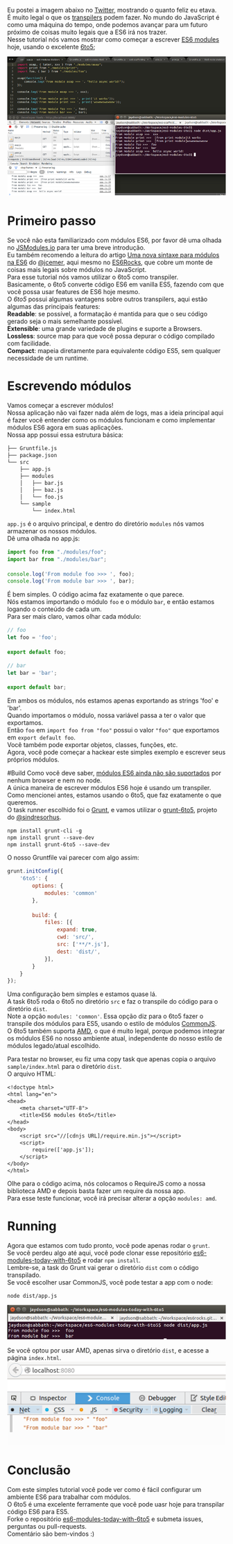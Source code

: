 <!--
layout: post
title: Módulos ES6 hoje com o 6to5
date: 2014-10-28T12:49:54.528Z
comments: true
published: true
keywords: ES6, modules, 6to5
description: Um tutorial sobre o uso de módulos ES6 hoje com o 6to5
categories: Modules, Tutorial
authorName: Jaydson Gomes
authorLink: http://twitter.com/jaydson
-->
Eu postei a imagem abaixo no [Twitter](https://twitter.com/jaydson/status/526882798263881730), mostrando o quanto feliz eu etava.  
É muito legal o que os [transpilers](http://en.wikipedia.org/wiki/Source-to-source_compiler) podem fazer. No mundo do JavaScript é como uma máquina do tempo, onde podemos avançar para um futuro próximo de coisas muito legais que a ES6 irá nos trazer.  
Nesse tutorial nós vamos mostrar como começar a escrever [ES6 modules](http://jsmodules.io/) hoje, usando o excelente [6to5](https://github.com/sebmck/6to5);  

![modules today with 6to5](/img/modules-today-6to5.png)

# Primeiro passo
Se você não esta familiarizado com módulos ES6, por favor dê uma olhada no [JSModules.io](http://jsmodules.io/) para ter uma breve introdução.  
Eu também recomendo a leitura do artigo [Uma nova sintaxe para módulos na ES6](http://es6rocks.com/pt-br/2014/07/a-new-syntax-for-modules-in-es6/) do [@jcemer](http://twitter.com/jcemer), aqui mesmo no [ES6Rocks](http://es6rocks.com), que cobre um monte de coisas mais legais sobre módulos no JavaScript.  
Para esse tutorial nós vamos utilizar o 6to5 como transpiler.  
Basicamente, o 6to5 converte código ES6 em vanilla ES5, fazendo com que você possa usar features de ES6 hoje mesmo.  
O _6to5_  possui algumas vantagens sobre outros transpilers, aqui estão algumas das principais features:  
__Readable__: se possível, a formatação é mantida para que o seu código gerado seja o mais semelhante possível.  
__Extensible__: uma grande variedade de plugins e suporte a Browsers.  
__Lossless__: source map para que você possa depurar o código compilado com facilidade.  
__Compact__: mapeia diretamente para equivalente código ES5, sem qualquer necessidade de um runtime.  

# Escrevendo módulos
Vamos começar a escrever módulos!  
Nossa aplicação não vai fazer nada além de logs, mas a ideia principal aqui é fazer você entender como os módulos funcionam e como implementar módulos ES6 agora em suas aplicações.  
Nossa app possui essa estrutura básica:  
```
├── Gruntfile.js
├── package.json
└── src
    ├── app.js
    ├── modules
    │   ├── bar.js
    │   ├── baz.js
    │   └── foo.js
    └── sample
        └── index.html
```
`app.js` é o arquivo principal, e dentro do diretório `modules` nós vamos armazenar os nossos módulos.  
Dê uma olhada no app.js:  
```javascript
import foo from "./modules/foo";
import bar from "./modules/bar";

console.log('From module foo >>> ', foo);
console.log('From module bar >>> ', bar);
```
É bem simples. O código acima faz exatamente o que parece.  
Nós estamos importando o módulo `foo` e o módulo `bar`, e então estamos logando o conteúdo de cada um.  
Para ser mais claro, vamos olhar cada módulo:  
```javascript
// foo
let foo = 'foo';

export default foo;
```
```javascript
// bar
let bar = 'bar';

export default bar;
```
Em ambos os módulos, nós estamos apenas exportando as strings 'foo' e 'bar'.  
Quando importamos o módulo, nossa variável passa a ter o valor que exportamos.  
Então `foo` em `import foo from "foo"` possui o valor `"foo"` que exportamos em `export default foo`.  
Você também pode exportar objetos, classes, funções, etc.  
Agora, você pode começar a hackear este simples exemplo e escrever seus próprios módulos.  

#Build
Como você deve saber, [módulos ES6 ainda não são suportados](http://kangax.github.io/compat-table/es6/) por nenhum browser e nem no node.  
A única maneira de escrever módulos ES6 hoje é usando um transpiler.  
Como mencionei antes, estamos usando o 6to5, que faz exatamente o que queremos.  
O task runner escolhido foi o [Grunt](http://gruntjs.com/), e vamos utilizar o [grunt-6to5](https://github.com/sindresorhus/grunt-6to5), projeto do [@sindresorhus](https://twitter.com/sindresorhus).  

```shell
npm install grunt-cli -g
npm install grunt --save-dev
npm install grunt-6to5 --save-dev
```

O nosso Gruntfile vai parecer com algo assim:  
```javascript
grunt.initConfig({
	'6to5': {
		options: {
			modules: 'common'
		},

		build: {
			files: [{
				expand: true,
				cwd: 'src/',
				src: ['**/*.js'],
				dest: 'dist/',
			}],
		}
	}
});
```

Uma configuração bem simples e estamos quase lá.  
A task 6to5 roda o 6to5 no diretório `src` e faz o transpile do código para o diretório `dist`.  
Note a opção `modules: 'common'`. Essa opção diz para o 6to5 fazer o transpile dos módulos para ES5, usando o estilo de módulos [CommonJS](http://wiki.commonjs.org/wiki/CommonJS).  
O 6to5 também suporta [AMD](http://requirejs.org/docs/whyamd.html), o que é muito legal, porque podemos integrar os módulos ES6 no nosso ambiente atual, independente do nosso estilo de módulos legado/atual escolhido.  

Para testar no browser, eu fiz uma copy task que apenas copia o arquivo `sample/index.html` para o diretório `dist`.  
O arquivo HTML:  
```markup
<!doctype html>
<html lang="en">
<head>
	<meta charset="UTF-8">
	<title>ES6 modules 6to5</title>
</head>
<body>
	<script src="//[cdnjs URL]/require.min.js"></script>
	<script>
		require(['app.js']);
	</script>
</body>
</html>
```
Olhe para o código acima, nós colocamos o RequireJS como a nossa biblioteca AMD e depois basta fazer um require da nossa app.  
Para esse teste funcionar, você irá precisar alterar a opção `modules: amd`.  

# Running
Agora que estamos com tudo pronto, você pode apenas rodar o `grunt`.  
Se você perdeu algo até aqui, você pode clonar esse repositório [es6-modules-today-with-6to5](https://github.com/es6rocks/es6-modules-today-with-6to5) e rodar `npm install`.  
Lembre-se, a task do Grunt vai gerar o diretório `dist` com o código transpilado.  
Se você escolher usar CommonJS, você pode testar a app com o node:  
```shell
node dist/app.js
```
![Running with node](/img/running-node.png)

Se você optou por usar AMD, apenas sirva o diretório `dist`, e acesse a página `index.html`.  
![AMD ES6](/img/amd-es6.png)

# Conclusão
Com este simples tutorial você pode ver como é fácil configurar um ambiente ES6 para trabalhar com módulos.  
O 6to5 é uma excelente ferramente que você pode uasr hoje para transpilar código ES6 para ES5.  
Forke o repositório [es6-modules-today-with-6to5](https://github.com/es6rocks/es6-modules-today-with-6to5) e submeta issues, perguntas ou pull-requests.  
Comentário são bem-vindos :)
